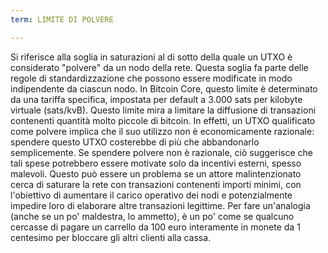 ```yaml
---
term: LIMITE DI POLVERE

---
```

Si riferisce alla soglia in saturazioni al di sotto della quale un UTXO è considerato "polvere" da un nodo della rete. Questa soglia fa parte delle regole di standardizzazione che possono essere modificate in modo indipendente da ciascun nodo. In Bitcoin Core, questo limite è determinato da una tariffa specifica, impostata per default a 3.000 sats per kilobyte virtuale (sats/kvB). Questo limite mira a limitare la diffusione di transazioni contenenti quantità molto piccole di bitcoin. In effetti, un UTXO qualificato come polvere implica che il suo utilizzo non è economicamente razionale: spendere questo UTXO costerebbe di più che abbandonarlo semplicemente. Se spendere polvere non è razionale, ciò suggerisce che tali spese potrebbero essere motivate solo da incentivi esterni, spesso malevoli. Questo può essere un problema se un attore malintenzionato cerca di saturare la rete con transazioni contenenti importi minimi, con l'obiettivo di aumentare il carico operativo dei nodi e potenzialmente impedire loro di elaborare altre transazioni legittime. Per fare un'analogia (anche se un po' maldestra, lo ammetto), è un po' come se qualcuno cercasse di pagare un carrello da 100 euro interamente in monete da 1 centesimo per bloccare gli altri clienti alla cassa.